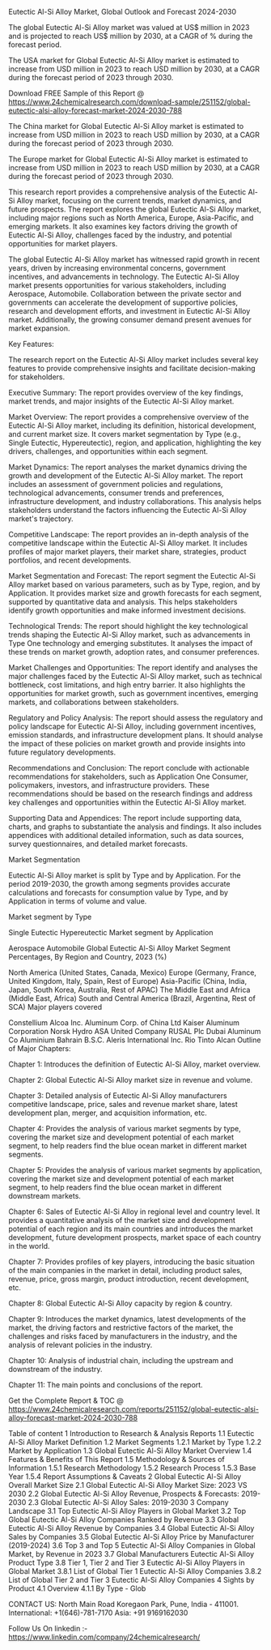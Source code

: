 Eutectic Al-Si Alloy Market, Global Outlook and Forecast 2024-2030

The global Eutectic Al-Si Alloy market was valued at US$ million in 2023 and is projected to reach US$ million by 2030, at a CAGR of % during the forecast period.

The USA market for Global Eutectic Al-Si Alloy market is estimated to increase from USD million in 2023 to reach USD million by 2030, at a CAGR during the forecast period of 2023 through 2030.

Download FREE Sample of this Report @ https://www.24chemicalresearch.com/download-sample/251152/global-eutectic-alsi-alloy-forecast-market-2024-2030-788

The China market for Global Eutectic Al-Si Alloy market is estimated to increase from USD million in 2023 to reach USD million by 2030, at a CAGR during the forecast period of 2023 through 2030.

The Europe market for Global Eutectic Al-Si Alloy market is estimated to increase from USD million in 2023 to reach USD million by 2030, at a CAGR during the forecast period of 2023 through 2030.

This research report provides a comprehensive analysis of the Eutectic Al-Si Alloy market, focusing on the current trends, market dynamics, and future prospects. The report explores the global Eutectic Al-Si Alloy market, including major regions such as North America, Europe, Asia-Pacific, and emerging markets. It also examines key factors driving the growth of Eutectic Al-Si Alloy, challenges faced by the industry, and potential opportunities for market players.

The global Eutectic Al-Si Alloy market has witnessed rapid growth in recent years, driven by increasing environmental concerns, government incentives, and advancements in technology. The Eutectic Al-Si Alloy market presents opportunities for various stakeholders, including Aerospace, Automobile. Collaboration between the private sector and governments can accelerate the development of supportive policies, research and development efforts, and investment in Eutectic Al-Si Alloy market. Additionally, the growing consumer demand present avenues for market expansion.

Key Features:

The research report on the Eutectic Al-Si Alloy market includes several key features to provide comprehensive insights and facilitate decision-making for stakeholders.

Executive Summary: The report provides overview of the key findings, market trends, and major insights of the Eutectic Al-Si Alloy market.

Market Overview: The report provides a comprehensive overview of the Eutectic Al-Si Alloy market, including its definition, historical development, and current market size. It covers market segmentation by Type (e.g., Single Eutectic, Hypereutectic), region, and application, highlighting the key drivers, challenges, and opportunities within each segment.

Market Dynamics: The report analyses the market dynamics driving the growth and development of the Eutectic Al-Si Alloy market. The report includes an assessment of government policies and regulations, technological advancements, consumer trends and preferences, infrastructure development, and industry collaborations. This analysis helps stakeholders understand the factors influencing the Eutectic Al-Si Alloy market's trajectory.

Competitive Landscape: The report provides an in-depth analysis of the competitive landscape within the Eutectic Al-Si Alloy market. It includes profiles of major market players, their market share, strategies, product portfolios, and recent developments.

Market Segmentation and Forecast: The report segment the Eutectic Al-Si Alloy market based on various parameters, such as by Type, region, and by Application. It provides market size and growth forecasts for each segment, supported by quantitative data and analysis. This helps stakeholders identify growth opportunities and make informed investment decisions.

Technological Trends: The report should highlight the key technological trends shaping the Eutectic Al-Si Alloy market, such as advancements in Type One technology and emerging substitutes. It analyses the impact of these trends on market growth, adoption rates, and consumer preferences.

Market Challenges and Opportunities: The report identify and analyses the major challenges faced by the Eutectic Al-Si Alloy market, such as technical bottleneck, cost limitations, and high entry barrier. It also highlights the opportunities for market growth, such as government incentives, emerging markets, and collaborations between stakeholders.

Regulatory and Policy Analysis: The report should assess the regulatory and policy landscape for Eutectic Al-Si Alloy, including government incentives, emission standards, and infrastructure development plans. It should analyse the impact of these policies on market growth and provide insights into future regulatory developments.

Recommendations and Conclusion: The report conclude with actionable recommendations for stakeholders, such as Application One Consumer, policymakers, investors, and infrastructure providers. These recommendations should be based on the research findings and address key challenges and opportunities within the Eutectic Al-Si Alloy market.

Supporting Data and Appendices: The report include supporting data, charts, and graphs to substantiate the analysis and findings. It also includes appendices with additional detailed information, such as data sources, survey questionnaires, and detailed market forecasts.

Market Segmentation

Eutectic Al-Si Alloy market is split by Type and by Application. For the period 2019-2030, the growth among segments provides accurate calculations and forecasts for consumption value by Type, and by Application in terms of volume and value.

Market segment by Type

Single Eutectic
Hypereutectic
Market segment by Application

Aerospace
Automobile
Global Eutectic Al-Si Alloy Market Segment Percentages, By Region and Country, 2023 (%)

North America (United States, Canada, Mexico)
Europe (Germany, France, United Kingdom, Italy, Spain, Rest of Europe)
Asia-Pacific (China, India, Japan, South Korea, Australia, Rest of APAC)
The Middle East and Africa (Middle East, Africa)
South and Central America (Brazil, Argentina, Rest of SCA)
Major players covered

Constellium
Alcoa Inc.
Aluminum Corp. of China Ltd
Kaiser Aluminum Corporation
Norsk Hydro ASA
United Company RUSAL Plc
Dubai Aluminum Co
Aluminium Bahrain B.S.C.
Aleris International Inc.
Rio Tinto Alcan
Outline of Major Chapters:

Chapter 1: Introduces the definition of Eutectic Al-Si Alloy, market overview.

Chapter 2: Global Eutectic Al-Si Alloy market size in revenue and volume.

Chapter 3: Detailed analysis of Eutectic Al-Si Alloy manufacturers competitive landscape, price, sales and revenue market share, latest development plan, merger, and acquisition information, etc.

Chapter 4: Provides the analysis of various market segments by type, covering the market size and development potential of each market segment, to help readers find the blue ocean market in different market segments.

Chapter 5: Provides the analysis of various market segments by application, covering the market size and development potential of each market segment, to help readers find the blue ocean market in different downstream markets.

Chapter 6: Sales of Eutectic Al-Si Alloy in regional level and country level. It provides a quantitative analysis of the market size and development potential of each region and its main countries and introduces the market development, future development prospects, market space of each country in the world.

Chapter 7: Provides profiles of key players, introducing the basic situation of the main companies in the market in detail, including product sales, revenue, price, gross margin, product introduction, recent development, etc.

Chapter 8: Global Eutectic Al-Si Alloy capacity by region & country.

Chapter 9: Introduces the market dynamics, latest developments of the market, the driving factors and restrictive factors of the market, the challenges and risks faced by manufacturers in the industry, and the analysis of relevant policies in the industry.

Chapter 10: Analysis of industrial chain, including the upstream and downstream of the industry.

Chapter 11: The main points and conclusions of the report.

Get the Complete Report & TOC @ https://www.24chemicalresearch.com/reports/251152/global-eutectic-alsi-alloy-forecast-market-2024-2030-788

Table of content
1 Introduction to Research & Analysis Reports
1.1 Eutectic Al-Si Alloy Market Definition
1.2 Market Segments
1.2.1 Market by Type
1.2.2 Market by Application
1.3 Global Eutectic Al-Si Alloy Market Overview
1.4 Features & Benefits of This Report
1.5 Methodology & Sources of Information
1.5.1 Research Methodology
1.5.2 Research Process
1.5.3 Base Year
1.5.4 Report Assumptions & Caveats
2 Global Eutectic Al-Si Alloy Overall Market Size
2.1 Global Eutectic Al-Si Alloy Market Size: 2023 VS 2030
2.2 Global Eutectic Al-Si Alloy Revenue, Prospects & Forecasts: 2019-2030
2.3 Global Eutectic Al-Si Alloy Sales: 2019-2030
3 Company Landscape
3.1 Top Eutectic Al-Si Alloy Players in Global Market
3.2 Top Global Eutectic Al-Si Alloy Companies Ranked by Revenue
3.3 Global Eutectic Al-Si Alloy Revenue by Companies
3.4 Global Eutectic Al-Si Alloy Sales by Companies
3.5 Global Eutectic Al-Si Alloy Price by Manufacturer (2019-2024)
3.6 Top 3 and Top 5 Eutectic Al-Si Alloy Companies in Global Market, by Revenue in 2023
3.7 Global Manufacturers Eutectic Al-Si Alloy Product Type
3.8 Tier 1, Tier 2 and Tier 3 Eutectic Al-Si Alloy Players in Global Market
3.8.1 List of Global Tier 1 Eutectic Al-Si Alloy Companies
3.8.2 List of Global Tier 2 and Tier 3 Eutectic Al-Si Alloy Companies
4 Sights by Product
4.1 Overview
4.1.1 By Type - Glob

CONTACT US:
North Main Road Koregaon Park, Pune, India - 411001.
International: +1(646)-781-7170
Asia: +91 9169162030

Follow Us On linkedin :- https://www.linkedin.com/company/24chemicalresearch/
